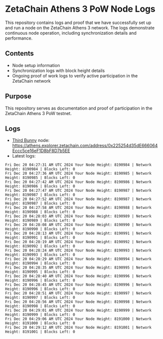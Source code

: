 # ZetaChain Athens 3 PoW Node Logs
This repository contains logs and proof that we have successfully set up and run a node on the ZetaChain Athens 3 network. The logs demonstrate continuous node operation, including synchronization details and performance.

## Contents
- Node setup information
- Synchronization logs with block height details
- Ongoing proof of work logs to verify active participation in the ZetaChain network

## Purpose
This repository serves as documentation and proof of participation in the ZetaChain Athens 3 PoW testnet.

## Logs

- [Third Bunny](https://thirdbunny.xyz/) node: https://athens.explorer.zetachain.com/address/0x225254d35dE666064Eccc5ce16eF1D8bF8D7b5EE
- Latest logs:
```
Fri Dec 20 04:27:31 AM UTC 2024 Your Node Height: 8190984 | Network Height: 8190984 | Blocks Left: 0
Fri Dec 20 04:27:36 AM UTC 2024 Your Node Height: 8190985 | Network Height: 8190985 | Blocks Left: 0
Fri Dec 20 04:27:42 AM UTC 2024 Your Node Height: 8190986 | Network Height: 8190986 | Blocks Left: 0
Fri Dec 20 04:27:47 AM UTC 2024 Your Node Height: 8190987 | Network Height: 8190987 | Blocks Left: 0
Fri Dec 20 04:27:52 AM UTC 2024 Your Node Height: 8190987 | Network Height: 8190987 | Blocks Left: 0
Fri Dec 20 04:27:58 AM UTC 2024 Your Node Height: 8190988 | Network Height: 8190988 | Blocks Left: 0
Fri Dec 20 04:28:03 AM UTC 2024 Your Node Height: 8190989 | Network Height: 8190989 | Blocks Left: 0
Fri Dec 20 04:28:08 AM UTC 2024 Your Node Height: 8190990 | Network Height: 8190990 | Blocks Left: 0
Fri Dec 20 04:28:13 AM UTC 2024 Your Node Height: 8190991 | Network Height: 8190991 | Blocks Left: 0
Fri Dec 20 04:28:19 AM UTC 2024 Your Node Height: 8190992 | Network Height: 8190992 | Blocks Left: 0
Fri Dec 20 04:28:24 AM UTC 2024 Your Node Height: 8190993 | Network Height: 8190993 | Blocks Left: 0
Fri Dec 20 04:28:29 AM UTC 2024 Your Node Height: 8190994 | Network Height: 8190994 | Blocks Left: 0
Fri Dec 20 04:28:35 AM UTC 2024 Your Node Height: 8190995 | Network Height: 8190995 | Blocks Left: 0
Fri Dec 20 04:28:40 AM UTC 2024 Your Node Height: 8190996 | Network Height: 8190996 | Blocks Left: 0
Fri Dec 20 04:28:45 AM UTC 2024 Your Node Height: 8190996 | Network Height: 8190996 | Blocks Left: 0
Fri Dec 20 04:28:51 AM UTC 2024 Your Node Height: 8190997 | Network Height: 8190997 | Blocks Left: 0
Fri Dec 20 04:28:56 AM UTC 2024 Your Node Height: 8190998 | Network Height: 8190998 | Blocks Left: 0
Fri Dec 20 04:29:01 AM UTC 2024 Your Node Height: 8190999 | Network Height: 8190999 | Blocks Left: 0
Fri Dec 20 04:29:06 AM UTC 2024 Your Node Height: 8191000 | Network Height: 8191000 | Blocks Left: 0
Fri Dec 20 04:29:12 AM UTC 2024 Your Node Height: 8191001 | Network Height: 8191001 | Blocks Left: 0
```
